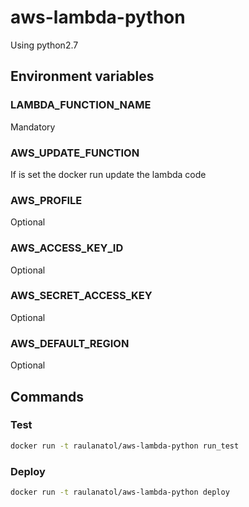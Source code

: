 # aws-lambda-python

Using python2.7

## Environment variables

### LAMBDA_FUNCTION_NAME

Mandatory

### AWS_UPDATE_FUNCTION

If is set the docker run update the lambda code

### AWS_PROFILE

Optional

### AWS_ACCESS_KEY_ID

Optional

### AWS_SECRET_ACCESS_KEY

Optional

### AWS_DEFAULT_REGION

Optional


## Commands

### Test
```bash
docker run -t raulanatol/aws-lambda-python run_test
```

### Deploy
```bash
docker run -t raulanatol/aws-lambda-python deploy
```
